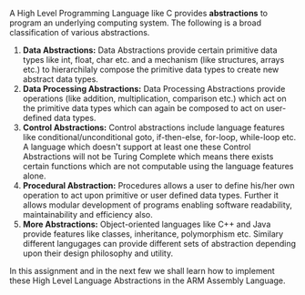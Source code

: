 A High Level Programming Language like C provides **abstractions** to program an underlying computing system. The following is a broad classification of various abstractions.  

1. **Data Abstractions:** Data Abstractions provide certain primitive data types like int, float, char etc. and a mechanism (like structures, arrays etc.) to hierarchilaly compose the primitive data types to create new abstract data types.  
2. **Data Processing Abstractions:** Data Processing Abstractions provide operations (like addition, multiplication, comparison etc.) which act on the primitive data types which can again be composed to act on user-defined data types.  
3. **Control Abstractions:** Control abstractions include language features like conditional/unconditional goto, if-then-else, for-loop, while-loop etc. A language which doesn't support at least one these Control Abstractions will not be Turing Complete which means there exists certain functions which are not computable using the language features alone.  
4. **Procedural Abstraction:** Procedures allows a user to define his/her own operation to act upon primitive or user defined data types. Further it allows modular development of programs enabling software readability, maintainability and efficiency also.  
5. **More Abstractions:** Object-oriented languages like C++ and Java provide features like classes, inheritance, polymorphism etc. Similary different langugages can provide different sets of abstraction depending upon their design philosophy and utility.  

In this assignment and in the next few we shall learn how to implement these High Level Language Abstractions in the ARM Assembly Language.
